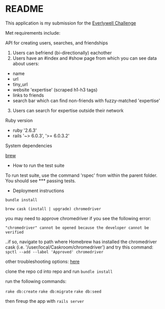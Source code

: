 # README

This application is my submission for the [Everlywell Challenge](https://github.com/EverlyWell/backend-challenge)

Met requirements include:

API for creating users, searches, and friendships

1. Users can befriend (bi-directionally) eachother
2. Users have an #index and #show page from which you can see data about users:
* name
* url
* tiny_url
* website 'expertise' (scraped h1-h3 tags)
* links to friends
* search bar which can find non-friends with fuzzy-matched 'expertise'
3. Users can search for expertise outside their network

Ruby version
* ruby '2.6.3'
* rails '~> 6.0.3', '>= 6.0.3.2'

System dependencies

[brew](https://brew.sh/)

* How to run the test suite

To run test suite, use the command 'rspec' from within the parent folder.
You should see *** passing tests.

* Deployment instructions

`bundle install`

`brew cask (install | upgrade) chromedriver`

you may need to approve chromedriver if you see the following error:
```
"chromedriver" cannot be opened because the developer cannot be verified
```
..if so, navigate to path where Homebrew has installed the chromedriver cask (i.e. '/user/local/Caskroom/chromedriver')
and try this command: `spctl --add --label 'Approved' chromedriver`

other troubleshooting options: [here](https://stackoverflow.com/questions/60362018/macos-catalinav-10-15-3-error-chromedriver-cannot-be-opened-because-the-de)

clone the repo
cd into repo and run `bundle install`

run the following commands:

`rake db:create`
`rake db:migrate`
`rake db:seed`

then fireup the app with `rails server`

